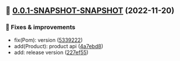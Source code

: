 ## 🚀 [0.0.1-SNAPSHOT-SNAPSHOT](https://github.com/ssnnrrkk/spring-boot-be/compare/undefined...v0.0.1-SNAPSHOT-SNAPSHOT) (2022-11-20)
### 🐞 Fixes & improvements 
* fix(Pom): version ([5339222](https://github.com/ssnnrrkk/spring-boot-be/commit/5339222d0dff0f6c0c981cda76df553be86960c5))
* add(Product): product api ([4a7ebd8](https://github.com/ssnnrrkk/spring-boot-be/commit/4a7ebd8287bb547983b284b6f100d6e67815afd0))
* add: release version ([227ef55](https://github.com/ssnnrrkk/spring-boot-be/commit/227ef55441f94971553de5a66aea8990a6bcfe25))


